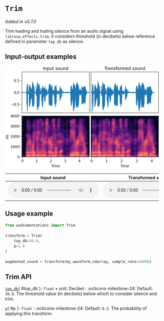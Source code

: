 # `Trim`

_Added in v0.7.0_

Trim leading and trailing silence from an audio signal using `librosa.effects.trim`. It considers threshold
(in decibels) below reference defined in parameter `top_db` as silence.

## Input-output examples

![Input-output waveforms and spectrograms](Trim.webp)

| Input sound                                                                             | Transformed sound                                                                             |
|-----------------------------------------------------------------------------------------|-----------------------------------------------------------------------------------------------|
| <audio controls><source src="../AddGaussianNoise_input.flac" type="audio/flac"></audio> | <audio controls><source src="../Trim_transformed.flac" type="audio/flac"></audio> |

## Usage example

```python
from audiomentations import Trim

transform = Trim(
    top_db=30.0,
    p=1.0
)

augmented_sound = transform(my_waveform_ndarray, sample_rate=16000)
```

## Trim API

[`top_db`](#top_db){ #top_db }: `float` • unit: Decibel
:   :octicons-milestone-24: Default: `30.0`. The threshold value (in decibels) below which to consider silence and trim.

[`p`](#p){ #p }: `float`
:   :octicons-milestone-24: Default: `0.5`. The probability of applying this transform.
